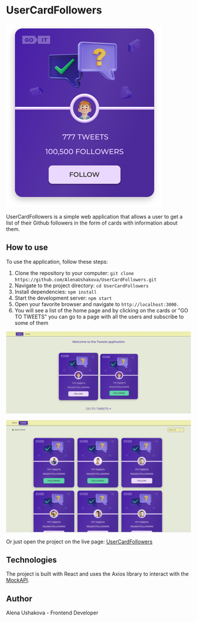 # UserCardFollowers

![UserCardFollowers](./src/images/Follow.png)

UserCardFollowers is a simple web application that allows a user to get a list of their Github followers in the form of cards with information about them.

## How to use

To use the application, follow these steps:

1. Clone the repository to your computer: `git clone https://github.com/AlenaUshakova/UserCardFollowers.git`
2. Navigate to the project directory: `cd UserCardFollowers`
3. Install dependencies: `npm install`
4. Start the development server: `npm start`
5. Open your favorite browser and navigate to `http://localhost:3000.`
7. You will see a list of the home page and by clicking on the cards or "GO TO TWEETS" you can go to a page with all the users and subscribe to some of them

![Home page](./src/images/home.jpg)

![Tweets page](./src/images/tweets.jpg)

 Or just open the project on the live page: [UserCardFollowers](https://alenaushakova.github.io/UserCardFollowers/tweets)

## Technologies

The project is built with React and uses the Axios library to interact with the [MockAPI](https://mockapi.io/).

## Author

Alena Ushakova - Frontend Developer


